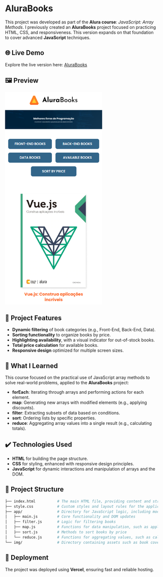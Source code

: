 # AluraBooks

This project was developed as part of the **Alura course**: *JavaScript: Array Methods*. I previously created an **AluraBooks** project focused on practicing HTML, CSS, and responsiveness. This version expands on that foundation to cover advanced **JavaScript** techniques.

## 🌐 Live Demo

Explore the live version here: [AluraBooks](https://alura-books-js-xi.vercel.app/)

## 🖼️ Preview

![AluraBooks Preview](./img/img-preview.png)

## 🔨 Project Features

- **Dynamic filtering** of book categories (e.g., Front-End, Back-End, Data).
- **Sorting functionality** to organize books by price.
- **Highlighting availability**, with a visual indicator for out-of-stock books.
- **Total price calculation** for available books.
- **Responsive design** optimized for multiple screen sizes.

## 🧠 What I Learned

This course focused on the practical use of JavaScript array methods to solve real-world problems, applied to the **AluraBooks** project:

- **forEach**: Iterating through arrays and performing actions for each element.
- **map**: Generating new arrays with modified elements (e.g., applying discounts).
- **filter**: Extracting subsets of data based on conditions.
- **sort**: Ordering lists by specific properties.
- **reduce**: Aggregating array values into a single result (e.g., calculating totals).

## ✔️ Technologies Used

- **HTML** for building the page structure.
- **CSS** for styling, enhanced with responsive design principles.
- **JavaScript** for dynamic interactions and manipulation of arrays and the DOM.

## 📂 Project Structure

```bash
├── index.html          # The main HTML file, providing content and structure
├── style.css           # Custom styles and layout rules for the application
├── app/                # Directory for JavaScript logic, including modular scripts
│   ├── main.js         # Core functionality and DOM updates
│   ├── filter.js       # Logic for filtering books
│   ├── map.js          # Functions for data manipulation, such as applying discounts
│   ├── sort.js         # Methods to sort books by price
│   └── reduce.js       # Functions for aggregating values, such as calculating the total prices of available books
└── img/                # Directory containing assets such as book covers and logos
```


## 🚀 Deployment
The project was deployed using **Vercel**, ensuring fast and reliable hosting.
